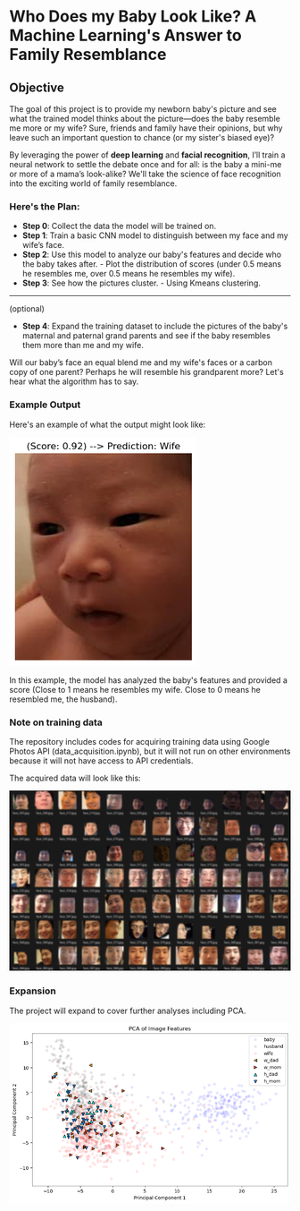 # Who Does my Baby Look Like? A Machine Learning's Answer to Family Resemblance

## Objective
The goal of this project is to provide my newborn baby's picture and see what the trained model thinks about the picture—does the baby resemble me more or my wife? Sure, friends and family have their opinions, but why leave such an important question to chance (or my sister's biased eye)?

By leveraging the power of **deep learning** and **facial recognition**, I’ll train a neural network to settle the debate once and for all: is the baby a mini-me or more of a mama’s look-alike? We'll take the science of face recognition into the exciting world of family resemblance.

### Here's the Plan:
- **Step 0**: Collect the data the model will be trained on.
- **Step 1**: Train a basic CNN model to distinguish between my face and my wife’s face.
- **Step 2**: Use this model to analyze our baby's features and decide who the baby takes after. - Plot the distribution of scores (under 0.5 means he resembles me, over 0.5 means he resembles my wife).
- **Step 3**: See how the pictures cluster. - Using Kmeans clustering.
---- 
(optional)
- **Step 4**: Expand the training dataset to include the pictures of the baby's maternal and paternal grand parents and see if the baby resembles them more than me and my wife. 

Will our baby’s face an equal blend me and my wife's faces or a carbon copy of one parent? Perhaps he will resemble his grandparent more? Let's hear what the algorithm has to say.


### Example Output
Here's an example of what the output might look like:

![Example Output](./screenshots/example.png)

In this example, the model has analyzed the baby's features and provided a score (Close to 1 means he resembles my wife. Close to 0 means he resembled me, the husband).

### Note on training data

The repository includes codes for acquiring training data using Google Photos API (data_acquisition.ipynb), but it will not run on other environments because it will not have access to API credentials.

The acquired data will look like this:

![Example Data](./screenshots/husband_pictures.png)

### Expansion

The project will expand to cover further analyses including PCA.

![Example PCA](./screenshots/pca2.png)









